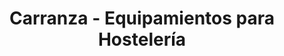 ---
title: "Carranza - Equipamientos para Hostelería"
url: /granada/carranza-equipamientos-para-hosteleria/
shop: grandes almacenes
---